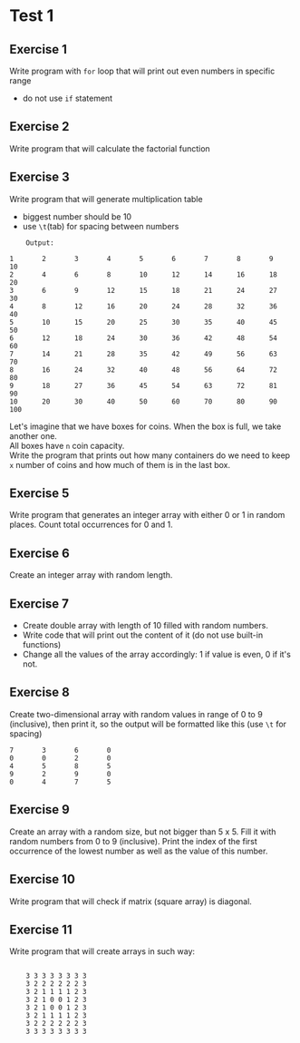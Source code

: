 # Test 1

## Exercise 1

Write program with `for` loop that will print out even numbers in specific range 

* do not use `if` statement

## Exercise 2

Write program that will calculate the factorial function

## Exercise 3

Write program that will generate multiplication table

* biggest number should be 10
* use `\t`(tab) for spacing between numbers

```
    Output:
    
1       2       3       4       5       6       7       8       9       10
2       4       6       8       10      12      14      16      18      20
3       6       9       12      15      18      21      24      27      30
4       8       12      16      20      24      28      32      36      40
5       10      15      20      25      30      35      40      45      50
6       12      18      24      30      36      42      48      54      60
7       14      21      28      35      42      49      56      63      70
8       16      24      32      40      48      56      64      72      80
9       18      27      36      45      54      63      72      81      90
10      20      30      40      50      60      70      80      90      100
```


Let's imagine that we have boxes for coins. When the box is full, we take another one.   
All boxes have `n` coin capacity.  
Write the program that prints out how many containers do we need to keep `x` number of coins and how much of them is
in the last box.

## Exercise 5
Write program that generates an integer array with either 0 or 1 in random places. Count total occurrences for 0 and 1.

## Exercise 6
Create an integer array with random length.

## Exercise 7
* Create double array with length of 10 filled with random numbers.
* Write code that will print out the content of it (do not use built-in functions)
* Change all  the values of the array accordingly: 1 if value is even, 0 if it's not.

## Exercise 8
Create two-dimensional array with random values in range of 0 to 9 (inclusive), 
then print it, so the output will be formatted like this (use `\t` for spacing)
```
7       3       6       0
0       0       2       0
4       5       8       5
9       2       9       0
0       4       7       5
```

## Exercise 9
Create an array with a random size, but not bigger than 5 x 5. Fill it with random numbers from 0 to 9 (inclusive).
Print the index of the first occurrence of the lowest number as well as the value of this number.

## Exercise 10
Write program that will check if matrix (square array) is diagonal.

## Exercise 11

Write program that will create arrays in such way:
```

    3 3 3 3 3 3 3 3
    3 2 2 2 2 2 2 3
    3 2 1 1 1 1 2 3
    3 2 1 0 0 1 2 3
    3 2 1 0 0 1 2 3
    3 2 1 1 1 1 2 3
    3 2 2 2 2 2 2 3
    3 3 3 3 3 3 3 3
```



